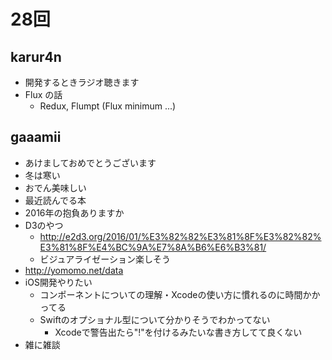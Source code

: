 
# 28回

## karur4n

- 開発するときラジオ聴きます
- Flux の話
  - Redux, Flumpt (Flux minimum ...)

## gaaamii
- あけましておめでとうございます
- 冬は寒い
- おでん美味しい
- 最近読んでる本
- 2016年の抱負ありますか
- D3のやつ
  - http://e2d3.org/2016/01/%E3%82%82%E3%81%8F%E3%82%82%E3%81%8F%E4%BC%9A%E7%8A%B6%E6%B3%81/
  - ビジュアライゼーション楽しそう
- http://yomomo.net/data
- iOS開発やりたい
  - コンポーネントについての理解・Xcodeの使い方に慣れるのに時間かかってる
  - Swiftのオプショナル型について分かりそうでわかってない
    - Xcodeで警告出たら"!"を付けるみたいな書き方してて良くない
- 雑に雑談

